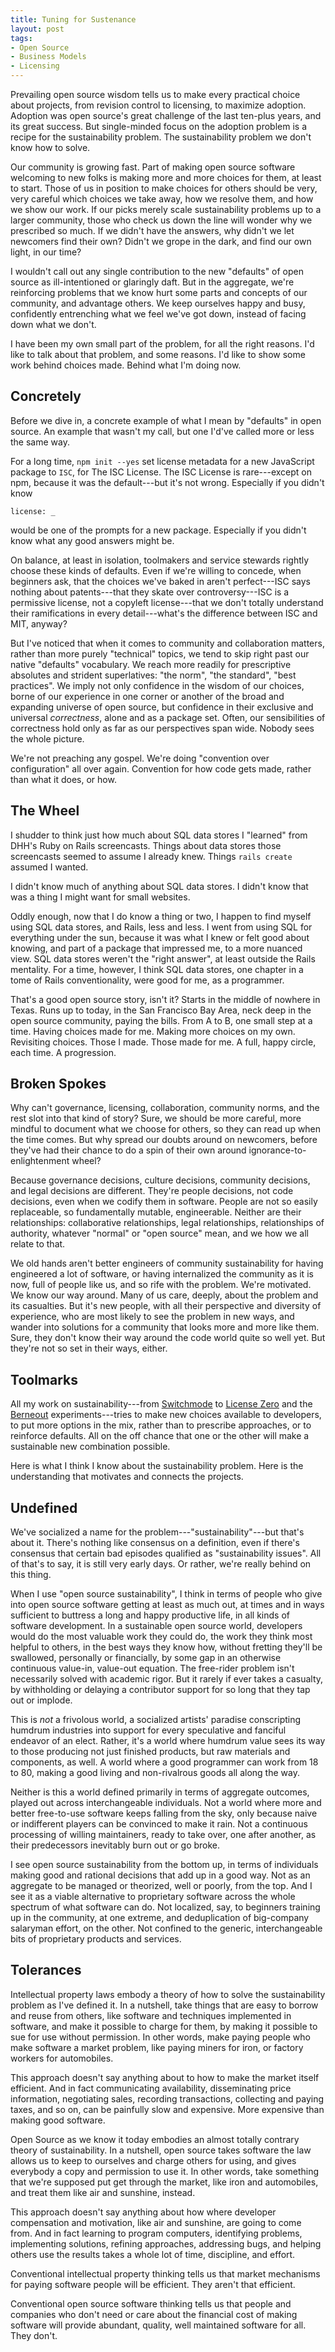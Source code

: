 ```yaml
---
title: Tuning for Sustenance
layout: post
tags:
- Open Source
- Business Models
- Licensing
---
```


Prevailing open source wisdom tells us to make every
practical choice about projects, from revision control to
licensing, to maximize adoption.  Adoption was open source's
great challenge of the last ten-plus years, and its great
success.  But single-minded focus on the adoption problem is
a recipe for the sustainability problem.  The sustainability
problem we don't know how to solve.

Our community is growing fast.  Part of making open source
software welcoming to new folks is making more and more
choices for them, at least to start.  Those of us in
position to make choices for others should be very, very
careful which choices we take away, how we resolve them, and
how we show our work.  If our picks merely scale
sustainability problems up to a larger community, those who
check us down the line will wonder why we prescribed so
much.  If we didn't have the answers, why didn't we let
newcomers find their own?  Didn't we grope in the dark, and
find our own light, in our time?

I wouldn't call out any single contribution to the new
"defaults" of open source as ill-intentioned or glaringly
daft.  But in the aggregate, we're reinforcing problems that
we know hurt some parts and concepts of our community, and
advantage others.  We keep ourselves happy and busy,
confidently entrenching what we feel we've got down, instead
of facing down what we don't.

I have been my own small part of the problem, for all the
right reasons.  I'd like to talk about that problem, and
some reasons.  I'd like to show some work behind choices
made.  Behind what I'm doing now.

## Concretely

Before we dive in, a concrete example of what I mean by
"defaults" in open source.  An example that wasn't my call,
but one I'd've called more or less the same way.

For a long time, `npm init --yes` set license metadata for a
new JavaScript package to `ISC`, for The ISC License. The
ISC License is rare---except on npm, because it was the
default---but it's not wrong. Especially if you didn't know

```shellsession
license: _
```

would be one of the prompts for a new package.  Especially
if you didn't know what any good answers might be.

On balance, at least in isolation, toolmakers and service
stewards rightly choose these kinds of defaults.  Even if
we're willing to concede, when beginners ask, that the
choices we've baked in aren't perfect---ISC says nothing
about patents---that they skate over controversy---ISC is a
permissive license, not a copyleft license---that we don't
totally understand their ramifications in every
detail---what's the difference between ISC and MIT, anyway?

But I've noticed that when it comes to community and
collaboration matters, rather than more purely "technical"
topics, we tend to skip right past our native "defaults"
vocabulary.  We reach more readily for prescriptive
absolutes and strident superlatives: "the norm", "the
standard", "best practices". We imply not only confidence in
the wisdom of our choices, borne of our experience in one
corner or another of the broad and expanding universe of
open source, but confidence in their exclusive and universal
_correctness_, alone and as a package set.  Often, our
sensibilities of correctness hold only as far as our
perspectives span wide.  Nobody sees the whole picture.

We're not preaching any gospel.  We're doing "convention
over configuration" all over again.  Convention for how code
gets made, rather than what it does, or how.

## The Wheel

I shudder to think just how much about SQL data stores I
"learned" from DHH's Ruby on Rails screencasts.  Things
about data stores those screencasts seemed to assume I
already knew.  Things `rails create` assumed I wanted.

I didn't know much of anything about SQL data stores.  I
didn't know that was a thing I might want for small
websites.

Oddly enough, now that I do know a thing or two, I happen to
find myself using SQL data stores, and Rails, less and less.
I went from using SQL for everything under the sun, because
it was what I knew or felt good about knowing, and part of a
package that impressed me, to a more nuanced view. SQL data
stores weren't the "right answer", at least outside the
Rails mentality.  For a time, however, I think SQL data
stores, one chapter in a tome of Rails conventionality, were
good for me, as a programmer.

That's a good open source story, isn't it? Starts in the
middle of nowhere in Texas.  Runs up to today, in the San
Francisco Bay Area, neck deep in the open source community,
paying the bills.  From A to B, one small step at a time.
Having choices made for me. Making more choices on my own.
Revisiting choices.  Those I made.  Those made for me. A
full, happy circle, each time.  A progression.

## Broken Spokes

Why can't governance, licensing, collaboration, community
norms, and the rest slot into that kind of story? Sure, we
should be more careful, more mindful to document what we
choose for others, so they can read up when the time comes.
But why spread our doubts around on newcomers, before
they've had their chance to do a spin of their own around
ignorance-to-enlightenment wheel?

Because governance decisions, culture decisions, community
decisions, and legal decisions are different.  They're
people decisions, not code decisions, even when we codify
them in software.  People are not so easily replaceable, so
fundamentally mutable, engineerable.  Neither are their
relationships: collaborative relationships, legal
relationships, relationships of authority, whatever "normal"
or "open source" mean, and we how we all relate to that.

We old hands aren't better engineers of community
sustainability for having engineered a lot of software, or
having internalized the community as it is now, full of
people like us, and so rife with the problem.  We're
motivated.  We know our way around.  Many of us care,
deeply, about the problem and its casualties.  But it's new
people, with all their perspective and diversity of
experience, who are most likely to see the problem in new
ways, and wander into solutions for a community that looks
more and more like them.  Sure, they don't know their way
around the code world quite so well yet.  But they're not so
set in their ways, either.

## Toolmarks

All my work on sustainability---from [Switchmode] to
[License Zero] and the [Berneout] experiments---tries to
make new choices available to developers, to put more
options in the mix, rather than to prescribe approaches, or
to reinforce defaults.  All on the off chance that one or
the other will make a sustainable new combination possible.

Here is what I think I know about the sustainability
problem.  Here is the understanding that motivates and
connects the projects.

[Switchmode]: https://github.com/switchmode

[License Zero]: https://licensezero.com

[Berneout]: https://berneout.org

## Undefined

We've socialized a name for the
problem---"sustainability"---but that's about it.  There's
nothing like consensus on a definition, even if there's
consensus that certain bad episodes qualified as
"sustainability issues".  All of that's to say, it is still
very early days.  Or rather, we're really behind on this
thing.

When I use "open source sustainability", I think in terms of
people who give into open source software getting at least
as much out, at times and in ways sufficient to buttress a
long and happy productive life, in all kinds of software
development.  In a sustainable open source world, developers
would do the most valuable work they could do, the work they
think most helpful to others, in the best ways they know
how, without fretting they'll be swallowed, personally or
financially, by some gap in an otherwise continuous
value-in, value-out equation.  The free-rider problem isn't
necessarily solved with academic rigor.  But it rarely if
ever takes a casualty, by withholding or delaying a
contributor support for so long that they tap out or
implode.

This is _not_ a frivolous world, a socialized artists'
paradise conscripting humdrum industries into support for
every speculative and fanciful endeavor of an elect.
Rather, it's a world where humdrum value sees its way to
those producing not just finished products, but raw
materials and components, as well.  A world where a good
programmer can work from 18 to 80, making a good living and
non-rivalrous goods all along the way.

Neither is this a world defined primarily in terms of
aggregate outcomes, played out across interchangeable
individuals. Not a world where more and better free-to-use
software keeps falling from the sky, only because naive or
indifferent players can be convinced to make it rain.  Not a
continuous processing of willing maintainers, ready to take
over, one after another, as their predecessors inevitably
burn out or go broke.

I see open source sustainability from the bottom up, in
terms of individuals making good and rational decisions that
add up in a good way.  Not as an aggregate to be managed or
theorized, well or poorly, from the top. And I see it as a
viable alternative to proprietary software across the whole
spectrum of what software can do.  Not localized, say, to
beginners training up in the community, at one extreme, and
deduplication of big-company salaryman effort, on the other.
Not confined to the generic, interchangeable bits of
proprietary products and services.

## Tolerances

Intellectual property laws embody a theory of how to solve
the sustainability problem as I've defined it. In a
nutshell, take things that are easy to borrow and reuse from
others, like software and techniques implemented in
software, and make it possible to charge for them, by making
it possible to sue for use without permission.  In other
words, make paying people who make software a market
problem, like paying miners for iron, or factory workers for
automobiles.

This approach doesn't say anything about to how to make the
market itself efficient.  And in fact communicating
availability, disseminating price information, negotiating
sales, recording transactions, collecting and paying taxes,
and so on, can be painfully slow and expensive.  More
expensive than making good software.

Open Source as we know it today embodies an almost totally
contrary theory of sustainability. In a nutshell, open
source takes software the law allows us to keep to ourselves
and charge others for using, and gives everybody a copy and
permission to use it.  In other words, take something that
we're supposed put get through the market, like iron and
automobiles, and treat them like air and sunshine, instead.

This approach doesn't say anything about how where developer
compensation and motivation, like air and sunshine, are
going to come from.  And in fact learning to program
computers, identifying problems, implementing solutions,
refining approaches, addressing bugs, and helping others use
the results takes a whole lot of time, discipline, and
effort.

Conventional intellectual property thinking tells us that
market mechanisms for paying software people will be
efficient.  They aren't that efficient.

Conventional open source software thinking tells us that
people and companies who don't need or care about the
financial cost of making software will provide abundant,
quality, well maintained software for all.  They don't.
